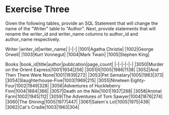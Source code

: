 # Exercise Three

Given the following tables, provide an SQL Statement that will change the name of the "Writer" table to "Author". Next, provide statements that will rename the writer_id and writer_name columns to author_id and author_name respectively.

Writer
|writer_id|writer_name| 
|-|-|
|1001|Agatha Christie|
|1002|George Orwell|
|1003|Kurt Vonnegut|
|1004|Mark Twain|
|1005|Stephen King|

Books
|book_id|title|author|publication|page_count|
|-|-|-|-|-|
|3050|Murder on the Orient Express|1001|1934|256|
|3051|It|1005|1986|1138|
|3052|And Then There Were None|1001|1939|272|
|3053|Pet Sematary|1005|1983|373|
|3054|Slaughterhouse-Five|1003|1969|215|
|3055|Nineteen Eighty-Four|1002|1949|328|
|3056|Adventures of Huckleberry Finn|1004|1884|366|
|3057|Death on the Nile|1001|1937|288|
|3058|Animal Farm|1002|1945|112|
|3059|The Adventures of Tom Sawyer|1004|1876|274|
|3060|The Shining|1005|1977|447|
|3061|Salem's Lot|1005|1975|439|
|3062|Cat's Cradle|1003|1963|304|